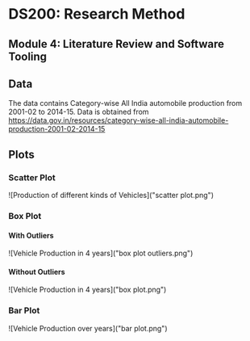 # DS200: Research Method
## Module 4: Literature Review and Software Tooling

## Data

The data contains Category-wise All India automobile production from 2001-02 to 2014-15. Data is obtained from <https://data.gov.in/resources/category-wise-all-india-automobile-production-2001-02-2014-15>

## Plots

### Scatter Plot

![Production of different kinds of Vehicles]("scatter plot.png")

### Box Plot

#### With Outliers
![Vehicle Production in 4 years]("box plot outliers.png")

#### Without Outliers
![Vehicle Production in 4 years]("box plot.png")

### Bar Plot

![Vehicle Production over years]("bar plot.png")

